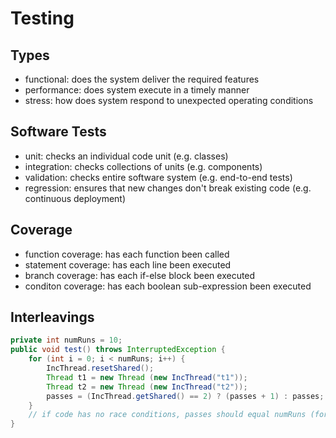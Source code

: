 # Testing

## Types

- functional: does the system deliver the required features
- performance: does system execute in a timely manner
- stress: how does system respond to unexpected operating conditions

## Software Tests

- unit: checks an individual code unit (e.g. classes)
- integration: checks collections of units (e.g. components)
- validation: checks entire software system (e.g. end-to-end tests)
- regression: ensures that new changes don't break existing code (e.g. continuous deployment)

## Coverage

- function coverage: has each function been called
- statement coverage: has each line been executed
- branch coverage: has each if-else block been executed
- conditon coverage: has each boolean sub-expression been executed

## Interleavings

```java
private int numRuns = 10;
public void test() throws InterruptedException {
    for (int i = 0; i < numRuns; i++) {
        IncThread.resetShared();
        Thread t1 = new Thread (new IncThread("t1"));
        Thread t2 = new Thread (new IncThread("t2"));
        passes = (IncThread.getShared() == 2) ? (passes + 1) : passes;
    }
    // if code has no race conditions, passes should equal numRuns (for a very large numRuns)
}
```
